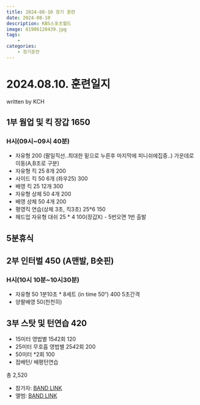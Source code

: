 ```yaml
---
title: 2024-08-10 정기 훈련
date: 2024-08-10
description: KBS스포츠월드
image: 61906128439.jpg
tags:
    - 
categories:
    - 정기훈련
---
```


# 2024.08.10. 훈련일지
written by KCH

## 1부 웜업 및 킥  장갑 1650
### H시(09시~09시 40분) 
- 자유형 200 (팔일직선..최대한 밑으로 누른후 마지막에 피니쉬에집중..)
가운데로 이동(A,B조로 구분)
- 자유형 킥 25 8개 200 
- 사이드 킥 50 6개 (좌우25) 300
- 배영 킥 25  12개 300
- 자유형 상체 50 4개 200
- 배영 상체 50 4개  200
- 평영킥 연습(상체 3초, 킥3초)  25*6 150
- 헤드업 자유형 대쉬 25 * 4 100(장갑X) - 5번오면 1번 출발

## 5분휴식

## 2부 인터벌 450 (A맨발, B숏핀)
### H시(10시 10분~10시30분)
 - 자유형 50 1분10초 * 8세트 (in time 50“) 400 5초간격
 - 양팔배영 50(천천히)

## 3부 스탓 및 턴연습  420
 - 15미터 영법별 15*4*2회 120
 - 25미터 무호흡 영법별 25*4*2회 200
 - 50미터 *2회  100
 - 접배턴/ 배평턴연습

총 2,520

- 참가자: [BAND LINK](https://band.us/band/93484357/schedule/4%2F93484357%2F452061234%2F19700101)
- 앨범: [BAND LINK](https://band.us/band/93484357/album/81265200)